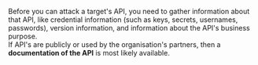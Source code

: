 Before you can attack a target's API, you need to gather information about that API, like credential information (such as keys, secrets, usernames, passwords), version information, and information about the API's business purpose.  
If API's are publicly or used by the organisation's partners, then a **documentation of the API** is most likely available.